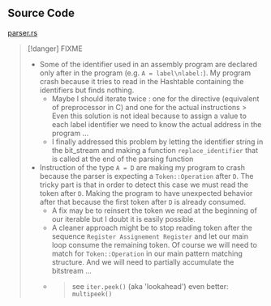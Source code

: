## Source Code

[parser.rs](https://github.com/benoitlx/simple-assembler/blob/main/src/parser.rs)

> [!danger] FIXME
> - Some of the identifier used in an assembly program are declared only after in the program (e.g. `A = label\nlabel:`). My program crash because it tries to read in the Hashtable containing the identifiers but finds nothing.
> 	- Maybe I should iterate twice : one for the directive (equivalent of preprocessor in C) and one for the actual instructions > Even this solution is not ideal because to assign a value to each label identifier we need to know the actual address in the program ... 
> 	- I finally addressed this problem by letting the identifier string in the bit_stream and making a function `replace_identifier` that is called at the end of the parsing function
> - Instruction of the type `A = D` are making my program to crash because the parser is expecting a `Token::Operation` after `D`. The tricky part is that in order to detect this case we must read the token after `D`. Making the program to have unexpected behavior after that because the first token after `D` is already consumed.
> 	- A fix may be to reinsert the token we read at the beginning of our iterable but I doubt it is easily possible.
> 	- A cleaner approach might be to stop reading token after the sequence `Register Assignement Register` and let our main loop consume the remaining token. Of course we will need to match for `Token::Operation` in our main pattern matching structure. And we will need to partially accumulate the bitstream ...
> 	- > see `iter.peek()` (aka 'lookahead') even better: `multipeek()`

